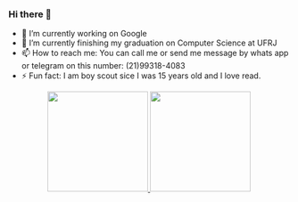 ### Hi there 👋
- 🔭 I’m currently working on Google 
- 🌱 I’m currently finishing my graduation on Computer Science at UFRJ
- 📫 How to reach me: You can call me or send me message by whats app or telegram on this number: (21)99318-4083
- ⚡ Fun fact: I am boy scout sice I was 15 years old and I love read.

<div align="center">
   <a href="https://github.com/topd97">
  <img height="180em" src="https://github-readme-stats.vercel.app/api?username=joycebrum&show_icons=true&theme=blue-green&include_all_commits=true&count_private=true"/>
  <img height="180em" src="https://github-readme-stats.vercel.app/api/top-langs/?username=joycebrum&layout=compact&langs_count=7&theme=blue-green&count_private=true"/>
</div>
<!--
**joycebrum/joycebrum** is a ✨ _special_ ✨ repository because its `README.md` (this file) appears on your GitHub profile.

Here are some ideas to get you started:

- 🔭 I’m currently working on ...
- 🌱 I’m currently learning ...
- 👯 I’m looking to collaborate on ...
- 🤔 I’m looking for help with ...
- 💬 Ask me about ...
- 📫 How to reach me: ...
- 😄 Pronouns: ...
- ⚡ Fun fact: ...
-->

